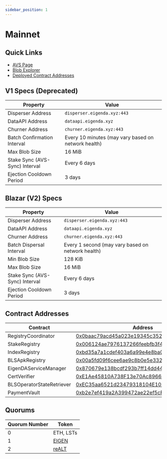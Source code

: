 ```yaml
---
sidebar_position: 1
---
```


# Mainnet

## Quick Links

* [AVS Page][2]
* [Blob Explorer][1]
* [Deployed Contract Addresses][3]

## V1 Specs (Deprecated)

| Property | Value |
| --- | --- |
| Disperser Address | `disperser.eigenda.xyz:443` |
| DataAPI Address | `dataapi.eigenda.xyz` |
| Churner Address | `churner.eigenda.xyz:443` |
| Batch Confirmation Interval | Every 10 minutes (may vary based on network health) |
| Max Blob Size | 16 MiB |
| Stake Sync (AVS-Sync) Interval | Every 6 days |
| Ejection Cooldown Period | 3 days |

## Blazar (V2) Specs

| Property | Value |
| --- | --- |
| Disperser Address | `disperser.eigenda.xyz:443` |
| DataAPI Address | `dataapi.eigenda.xyz` |
| Churner Address | `churner.eigenda.xyz:443` |
| Batch Dispersal Interval | Every 1 second (may vary based on network health) |
| Min Blob Size | 128 KiB |
| Max Blob Size | 16 MiB |
| Stake Sync (AVS-Sync) Interval | Every 6 days |
| Ejection Cooldown Period | 3 days |

## Contract Addresses

| Contract | Address |
| --- | --- |
| RegistryCoordinator | [0x0baac79acd45a023e19345c352d8a7a83c4e5656](https://etherscan.io/address/0x0baac79acd45a023e19345c352d8a7a83c4e5656) |
| StakeRegistry | [0x006124ae7976137266feebfb3f4d2be4c073139d](https://etherscan.io/address/0x006124ae7976137266feebfb3f4d2be4c073139d) |
| IndexRegistry | [0xbd35a7a1cdef403a6a99e4e8ba0974d198455030](https://etherscan.io/address/0xbd35a7a1cdef403a6a99e4e8ba0974d198455030) |
| BLSApkRegistry | [0x00a5fd09f6cee6ae9c8b0e5e33287f7c82880505](https://etherscan.io/address/0x00a5fd09f6cee6ae9c8b0e5e33287f7c82880505) |
| EigenDAServiceManager | [0x870679e138bcdf293b7ff14dd44b70fc97e12fc0](https://etherscan.io/address/0x870679e138bcdf293b7ff14dd44b70fc97e12fc0) |
| CertVerifier | [0xE1Ae45810A738F13e70Ac8966354d7D0feCF7BD6](https://etherscan.io/address/0xE1Ae45810A738F13e70Ac8966354d7D0feCF7BD6) |
| BLSOperatorStateRetriever | [0xEC35aa6521d23479318104E10B4aA216DBBE63Ce](https://etherscan.io/address/0xEC35aa6521d23479318104E10B4aA216DBBE63Ce) |
| PaymentVault | [0xb2e7ef419a2A399472ae22ef5cFcCb8bE97A4B05](https://etherscan.io/address/0xb2e7ef419a2A399472ae22ef5cFcCb8bE97A4B05) |

## Quorums

| Quorum Number | Token |
| --- | --- |
| 0 | ETH, LSTs |
| 1 | [EIGEN](https://etherscan.io/address/0xec53bF9167f50cDEB3Ae105f56099aaaB9061F83) |
| 2 | [reALT](https://etherscan.io/address/0xF96798F49936EfB1a56F99Ceae924b6B8359afFb) |

[1]: https://blobs.eigenda.xyz/
[2]: https://app.eigenlayer.xyz/avs/0x870679e138bcdf293b7ff14dd44b70fc97e12fc0
[3]: https://github.com/Layr-Labs/eigenlayer-middleware/?tab=readme-ov-file#current-mainnet-deployment